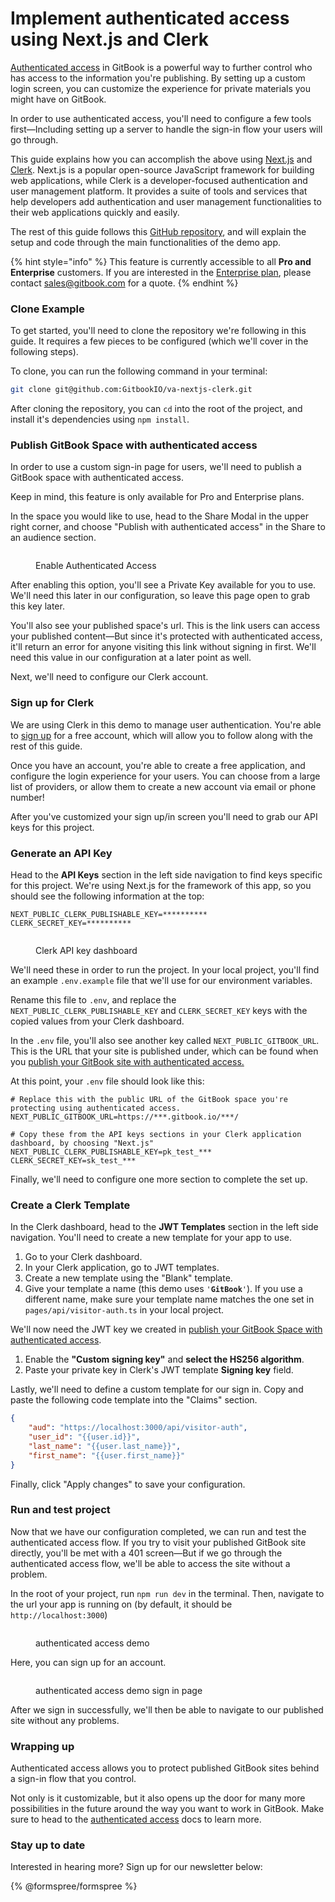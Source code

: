 # Implement authenticated access using Next.js and Clerk

[Authenticated access](https://gitbook.com/docs/publishing/authenticated-access) in GitBook is a powerful way to further control who has access to the information you're publishing. By setting up a custom login screen, you can customize the experience for private materials you might have on GitBook.

In order to use authenticated access, you'll need to configure a few tools first—Including setting up a server to handle the sign-in flow your users will go through.

This guide explains how you can accomplish the above using [Next.js](https://nextjs.org/) and [Clerk](https://clerk.com/). Next.js is a popular open-source JavaScript framework for building web applications, while Clerk is a developer-focused authentication and user management platform. It provides a suite of tools and services that help developers add authentication and user management functionalities to their web applications quickly and easily.

The rest of this guide follows this [GitHub repository](https://github.com/GitbookIO/va-nextjs-clerk), and will explain the setup and code through the main functionalities of the demo app.

{% hint style="info" %}
This feature is currently accessible to all **Pro and Enterprise** customers. If you are interested in the [Enterprise plan](https://gitbook.com/docs/account-management/plans), please contact [sales@gitbook.com](mailto:sales@gitbook.com) for a quote.
{% endhint %}

### Clone Example

To get started, you'll need to clone the repository we're following in this guide. It requires a few pieces to be configured (which we'll cover in the following steps).

To clone, you can run the following command in your terminal:

```bash
git clone git@github.com:GitbookIO/va-nextjs-clerk.git
```

After cloning the repository, you can `cd` into the root of the project, and install it's dependencies using `npm install`.

### Publish GitBook Space with authenticated access

In order to use a custom sign-in page for users, we'll need to publish a GitBook space with authenticated access.

Keep in mind, this feature is only available for Pro and Enterprise plans.

In the space you would like to use, head to the Share Modal in the upper right corner, and choose "Publish with authenticated access" in the Share to an audience section.

<figure><img src="../../.gitbook/assets/Screenshot 2023-05-15 at 14.10.09.png" alt=""><figcaption><p>Enable Authenticated Access</p></figcaption></figure>

After enabling this option, you'll see a Private Key available for you to use. We'll need this later in our configuration, so leave this page open to grab this key later.

You'll also see your published space's url. This is the link users can access your published content—But since it's protected with authenticated access, it'll return an error for anyone visiting this link without signing in first. We'll need this value in our configuration at a later point as well.

Next, we'll need to configure our Clerk account.

### Sign up for Clerk

We are using Clerk in this demo to manage user authentication. You're able to [sign up](https://dashboard.clerk.com/) for a free account, which will allow you to follow along with the rest of this guide.&#x20;

Once you have an account, you're able to create a free application, and configure the login experience for your users. You can choose from a large list of providers, or allow them to create a new account via email or phone number!&#x20;

After you've customized your sign up/in screen you'll need to grab our API keys for this project.&#x20;

### Generate an API Key

Head to the **API Keys** section in the left side navigation to find keys specific for this project. We're using Next.js for the framework of this app, so you should see the following information at the top:

```
NEXT_PUBLIC_CLERK_PUBLISHABLE_KEY=**********
CLERK_SECRET_KEY=**********
```

<figure><img src="../../.gitbook/assets/Screenshot 2023-05-15 at 13.57.05.png" alt=""><figcaption><p>Clerk API key dashboard</p></figcaption></figure>

We'll need these in order to run the project. In your local project, you'll find an example `.env.example` file that we'll use for our environment variables.&#x20;

Rename this file to `.env`, and replace the `NEXT_PUBLIC_CLERK_PUBLISHABLE_KEY` and `CLERK_SECRET_KEY` keys with the copied values from your Clerk dashboard.

In the `.env` file, you'll also see another key called `NEXT_PUBLIC_GITBOOK_URL`. This is the URL that your site is published under, which can be found when you [publish your GitBook site with authenticated access.](implement-authenticated-access-using-next.js-and-clerk.md#publish-gitbook-space-with-authenticated-access)

At this point, your `.env` file should look like this:

```properties
# Replace this with the public URL of the GitBook space you're protecting using authenticated access.
NEXT_PUBLIC_GITBOOK_URL=https://***.gitbook.io/***/

# Copy these from the API keys sections in your Clerk application dashboard, by choosing "Next.js"
NEXT_PUBLIC_CLERK_PUBLISHABLE_KEY=pk_test_***
CLERK_SECRET_KEY=sk_test_***

```

Finally, we'll need to configure one more section to complete the set up.

### Create a Clerk Template

In the Clerk dashboard, head to the **JWT Templates** section in the left side navigation. You'll need to create a new template for your app to use.&#x20;

1. Go to your Clerk dashboard.
2. In your Clerk application, go to JWT templates.
3. Create a new template using the "Blank" template.
4. Give your template a name (this demo uses `'`**`GitBook`**`'`). If you use a different name, make sure your template name matches the one set in `pages/api/visitor-auth.ts` in your local project.

We'll now need the JWT key we created in [publish your GitBook Space with authenticated access](implement-authenticated-access-using-next.js-and-clerk.md#publish-gitbook-space-with-authenticated-access).

1. Enable the **"Custom signing key"** and **select the HS256 algorithm**.
2. Paste your private key in Clerk's JWT template **Signing key** field.

Lastly, we'll need to define a custom template for our sign in. Copy and paste the following code template into the "Claims" section.

```json
{
    "aud": "https://localhost:3000/api/visitor-auth",
    "user_id": "{{user.id}}",
    "last_name": "{{user.last_name}}",
    "first_name": "{{user.first_name}}"
}
```

Finally, click "Apply changes" to save your configuration.

### Run and test project

Now that we have our configuration completed, we can run and test the authenticated access flow. If you try to visit your published GitBook site directly, you'll be met with a 401 screen—But if we go through the authenticated access flow, we'll be able to access the site without a problem.

In the root of your project, run `npm run dev` in the terminal. Then, navigate to the url your app is running on (by default, it should be `http://localhost:3000`)

<figure><img src="../../.gitbook/assets/Screenshot 2023-05-15 at 14.30.02.png" alt=""><figcaption><p>authenticated access demo</p></figcaption></figure>

Here, you can sign up for an account.

<figure><img src="../../.gitbook/assets/Screenshot 2023-05-15 at 14.30.09.png" alt=""><figcaption><p>authenticated access demo sign in page</p></figcaption></figure>

After we sign in successfully, we'll then be able to navigate to our published site without any problems.&#x20;

### Wrapping up

Authenticated access allows you to protect published GitBook sites behind a sign-in flow that you control.

Not only is it customizable, but it also opens up the door for many more possibilities in the future around the way you want to work in GitBook. Make sure to head to the [authenticated access](https://gitbook.com/docs/publishing/authenticated-access) docs to learn more.

### Stay up to date

Interested in hearing more? Sign up for our newsletter below:

{% @formspree/formspree %}
